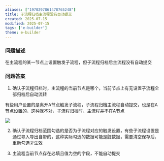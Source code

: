 ```yaml
---
aliases: ["1970297861470765248"]
title: 子流程归档主流程没有自动提交
created: 2025-07-15
modified: 2025-07-15
tags: ['e-builder']
theme: e-builder
---
```


### 问题描述

在主流程的某一节点上设置触发子流程，但子流程归档后主流程没有自动提交

### 问题答案

1. 确认子流程归档时，主流程的当前节点是哪个，当前节点上有无设置子流程全部归档后自动流转

有些用户设置的是离开A节点触发子流程，子流程归档主流程自动提交，也是在A节点设置的，这种就不对，子流程归档时，主流程并不在A节点

![](1a28417d8e47c92f0962aa2869c7bb9d.jpg)

2. 确认子流程归档范围勾选的是否为子流程对应的触发设置，有些子流程设置是通过导入导出自带的，这种实际勾选的数据可能是脏数据，需要清空保存后，重新勾选才生效

3. 主流程当前节点存在必填且值为空的字段，不能自动提交